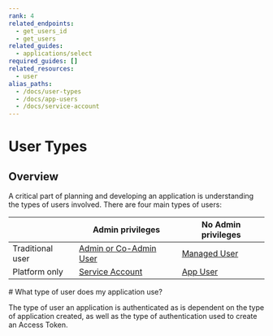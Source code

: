 ```yaml
---
rank: 4
related_endpoints:
  - get_users_id
  - get_users
related_guides:
  - applications/select
required_guides: []
related_resources:
  - user
alias_paths:
  - /docs/user-types
  - /docs/app-users
  - /docs/service-account
---
```


# User Types

## Overview

A critical part of planning and developing an application is understanding the
types of users involved. There are four main types of users: 

<!-- markdownlint-disable line-length -->

|                  | Admin privileges                   | No Admin privileges         |
| ---------------- | ---------------------------------- | --------------------------- |
| Traditional user | [Admin or Co-Admin User][admin]    | [Managed User][managed-user]|
| Platform only    | [Service Account][service-account] | [App User][app-user]        |

<!-- markdownlint-enable line-length -->

<Message>
  # What type of user does my application use?

The type of user an application is authenticated as is dependent on the
type of application created, as well as the type of authentication used to
create an Access Token.

</Message>

[admin]: https://support.box.com/hc/en-us/articles/360043694174-Understanding-Administrator-and-Co-Administrator-Permissions
[service-account]: g://getting-started/user-types/service-account
[managed-user]: g://getting-started/user-types/managed-users
[app-user]: g://getting-started/user-types/app-users
